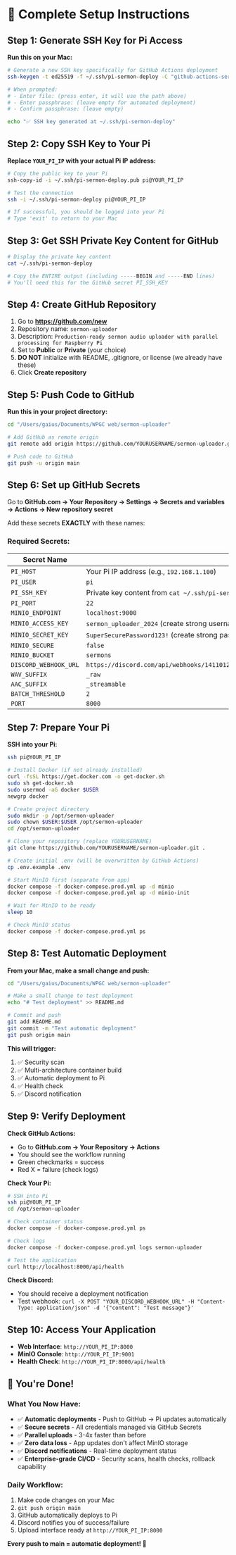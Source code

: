 # 🚀 Complete Setup Instructions

## Step 1: Generate SSH Key for Pi Access

**Run this on your Mac:**

```bash
# Generate a new SSH key specifically for GitHub Actions deployment
ssh-keygen -t ed25519 -f ~/.ssh/pi-sermon-deploy -C "github-actions-sermon-uploader"

# When prompted:
# - Enter file: (press enter, it will use the path above)
# - Enter passphrase: (leave empty for automated deployment)
# - Confirm passphrase: (leave empty)

echo "✅ SSH key generated at ~/.ssh/pi-sermon-deploy"
```

## Step 2: Copy SSH Key to Your Pi

**Replace `YOUR_PI_IP` with your actual Pi IP address:**

```bash
# Copy the public key to your Pi
ssh-copy-id -i ~/.ssh/pi-sermon-deploy.pub pi@YOUR_PI_IP

# Test the connection
ssh -i ~/.ssh/pi-sermon-deploy pi@YOUR_PI_IP

# If successful, you should be logged into your Pi
# Type 'exit' to return to your Mac
```

## Step 3: Get SSH Private Key Content for GitHub

```bash
# Display the private key content
cat ~/.ssh/pi-sermon-deploy

# Copy the ENTIRE output (including -----BEGIN and -----END lines)
# You'll need this for the GitHub secret PI_SSH_KEY
```

## Step 4: Create GitHub Repository

1. Go to **https://github.com/new**
2. Repository name: `sermon-uploader`
3. Description: `Production-ready sermon audio uploader with parallel processing for Raspberry Pi`
4. Set to **Public** or **Private** (your choice)
5. **DO NOT** initialize with README, .gitignore, or license (we already have these)
6. Click **Create repository**

## Step 5: Push Code to GitHub

**Run this in your project directory:**

```bash
cd "/Users/gaius/Documents/WPGC web/sermon-uploader"

# Add GitHub as remote origin
git remote add origin https://github.com/YOURUSERNAME/sermon-uploader.git

# Push code to GitHub
git push -u origin main
```

## Step 6: Set up GitHub Secrets

Go to **GitHub.com → Your Repository → Settings → Secrets and variables → Actions → New repository secret**

Add these secrets **EXACTLY** with these names:

### Required Secrets:

| Secret Name | Value |
|-------------|-------|
| `PI_HOST` | Your Pi IP address (e.g., `192.168.1.100`) |
| `PI_USER` | `pi` |
| `PI_SSH_KEY` | Private key content from `cat ~/.ssh/pi-sermon-deploy` |
| `PI_PORT` | `22` |
| `MINIO_ENDPOINT` | `localhost:9000` |
| `MINIO_ACCESS_KEY` | `sermon_uploader_2024` (create strong username) |
| `MINIO_SECRET_KEY` | `SuperSecurePassword123!` (create strong password) |
| `MINIO_SECURE` | `false` |
| `MINIO_BUCKET` | `sermons` |
| `DISCORD_WEBHOOK_URL` | `https://discord.com/api/webhooks/1411012857985892412/dMzxtUtXiOCvFR0w8IuzL8mGYwZqFXuwGucT3CnBNjnXgkVxcWPLk5Vlm9lwh72YWP38` |
| `WAV_SUFFIX` | `_raw` |
| `AAC_SUFFIX` | `_streamable` |
| `BATCH_THRESHOLD` | `2` |
| `PORT` | `8000` |

## Step 7: Prepare Your Pi

**SSH into your Pi:**

```bash
ssh pi@YOUR_PI_IP

# Install Docker (if not already installed)
curl -fsSL https://get.docker.com -o get-docker.sh
sudo sh get-docker.sh
sudo usermod -aG docker $USER
newgrp docker

# Create project directory
sudo mkdir -p /opt/sermon-uploader
sudo chown $USER:$USER /opt/sermon-uploader
cd /opt/sermon-uploader

# Clone your repository (replace YOURUSERNAME)
git clone https://github.com/YOURUSERNAME/sermon-uploader.git .

# Create initial .env (will be overwritten by GitHub Actions)
cp .env.example .env

# Start MinIO first (separate from app)
docker compose -f docker-compose.prod.yml up -d minio
docker compose -f docker-compose.prod.yml up -d minio-init

# Wait for MinIO to be ready
sleep 10

# Check MinIO status
docker compose -f docker-compose.prod.yml ps
```

## Step 8: Test Automatic Deployment

**From your Mac, make a small change and push:**

```bash
cd "/Users/gaius/Documents/WPGC web/sermon-uploader"

# Make a small change to test deployment
echo "# Test deployment" >> README.md

# Commit and push
git add README.md
git commit -m "Test automatic deployment"
git push origin main
```

**This will trigger:**
1. ✅ Security scan
2. ✅ Multi-architecture container build  
3. ✅ Automatic deployment to Pi
4. ✅ Health check
5. ✅ Discord notification

## Step 9: Verify Deployment

**Check GitHub Actions:**
- Go to **GitHub.com → Your Repository → Actions**
- You should see the workflow running
- Green checkmarks = success
- Red X = failure (check logs)

**Check Your Pi:**
```bash
# SSH into Pi
ssh pi@YOUR_PI_IP
cd /opt/sermon-uploader

# Check container status
docker compose -f docker-compose.prod.yml ps

# Check logs
docker compose -f docker-compose.prod.yml logs sermon-uploader

# Test the application
curl http://localhost:8000/api/health
```

**Check Discord:**
- You should receive a deployment notification
- Test webhook: `curl -X POST "YOUR_DISCORD_WEBHOOK_URL" -H "Content-Type: application/json" -d '{"content": "Test message"}'`

## Step 10: Access Your Application

- **Web Interface**: `http://YOUR_PI_IP:8000`
- **MinIO Console**: `http://YOUR_PI_IP:9001` 
- **Health Check**: `http://YOUR_PI_IP:8000/api/health`

## 🎉 You're Done!

### What You Now Have:
- ✅ **Automatic deployments** - Push to GitHub → Pi updates automatically
- ✅ **Secure secrets** - All credentials managed via GitHub Secrets  
- ✅ **Parallel uploads** - 3-4x faster than before
- ✅ **Zero data loss** - App updates don't affect MinIO storage
- ✅ **Discord notifications** - Real-time deployment status
- ✅ **Enterprise-grade CI/CD** - Security scans, health checks, rollback capability

### Daily Workflow:
1. Make code changes on your Mac
2. `git push origin main`
3. GitHub automatically deploys to Pi
4. Discord notifies you of success/failure
5. Upload interface ready at `http://YOUR_PI_IP:8000`

**Every push to main = automatic deployment! 🚀**